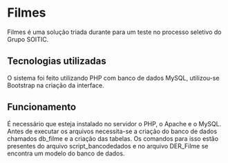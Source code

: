 # Filmes

Filmes é uma solução triada durante para um teste no processo seletivo do Grupo SOITIC.

## Tecnologias utilizadas

O sistema foi feito utilizando PHP com banco de dados MySQL, utilizou-se Bootstrap na criação da interface.

## Funcionamento

É necessário que esteja instalado no servidor o PHP, o Apache e o MySQL.
Antes de executar os arquivos necessita-se a criação do banco de dados chamados db_filme e a criação das tabelas. Os comandos para isso estão presentes do arquivo script_bancodedados e no arquivo DER_Filme se encontra um modelo do banco de dados. 
